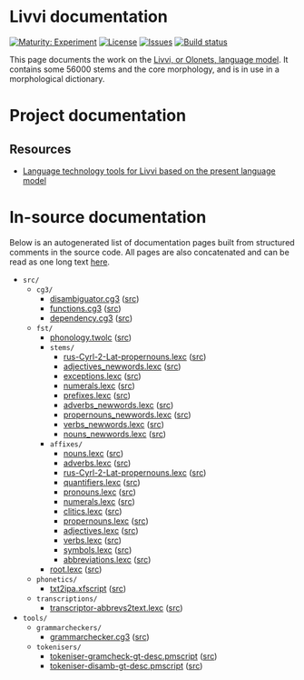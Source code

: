 # Livvi documentation

[![Maturity: Experiment](https://img.shields.io/badge/Maturity-Experiment-black.svg)](https://giellalt.github.io/MaturityClassification.html)
[![License](https://img.shields.io/github/license/giellalt/lang-olo)](https://raw.githubusercontent.com/giellalt/lang-olo/main/LICENSE)
[![Issues](https://img.shields.io/github/issues/giellalt/lang-olo)](https://github.com/giellalt/lang-olo/issues)
[![Build status](https://github.com/giellalt/lang-olo/workflows/Speller%20CI+CD/badge.svg)](https://github.com/giellalt/lang-olo/actions)

This page documents the work on the [Livvi, or Olonets, language model](http://github.com/giellalt/lang-olo). 
It contains some 56000 stems and the core morphology, and is in use in a morphological dictionary.


# Project documentation

## Resources

* [Language technology tools for Livvi based on the present language model](https://giellatekno.uit.no/cgi/index.olo.eng.html)

# In-source documentation

Below is an autogenerated list of documentation pages built from structured comments in the source code. All pages are also concatenated and can be read as one long text [here](olo.md).

* `src/`
    * `cg3/`
        * [disambiguator.cg3](src-cg3-disambiguator.cg3.html) ([src](https://github.com/giellalt/lang-olo/blob/main/src/cg3/disambiguator.cg3))
        * [functions.cg3](src-cg3-functions.cg3.html) ([src](https://github.com/giellalt/lang-olo/blob/main/src/cg3/functions.cg3))
        * [dependency.cg3](src-cg3-dependency.cg3.html) ([src](https://github.com/giellalt/lang-olo/blob/main/src/cg3/dependency.cg3))
    * `fst/`
        * [phonology.twolc](src-fst-phonology.twolc.html) ([src](https://github.com/giellalt/lang-olo/blob/main/src/fst/phonology.twolc))
        * `stems/`
            * [rus-Cyrl-2-Lat-propernouns.lexc](src-fst-stems-rus-Cyrl-2-Lat-propernouns.lexc.html) ([src](https://github.com/giellalt/lang-olo/blob/main/src/fst/stems/rus-Cyrl-2-Lat-propernouns.lexc))
            * [adjectives_newwords.lexc](src-fst-stems-adjectives_newwords.lexc.html) ([src](https://github.com/giellalt/lang-olo/blob/main/src/fst/stems/adjectives_newwords.lexc))
            * [exceptions.lexc](src-fst-stems-exceptions.lexc.html) ([src](https://github.com/giellalt/lang-olo/blob/main/src/fst/stems/exceptions.lexc))
            * [numerals.lexc](src-fst-stems-numerals.lexc.html) ([src](https://github.com/giellalt/lang-olo/blob/main/src/fst/stems/numerals.lexc))
            * [prefixes.lexc](src-fst-stems-prefixes.lexc.html) ([src](https://github.com/giellalt/lang-olo/blob/main/src/fst/stems/prefixes.lexc))
            * [adverbs_newwords.lexc](src-fst-stems-adverbs_newwords.lexc.html) ([src](https://github.com/giellalt/lang-olo/blob/main/src/fst/stems/adverbs_newwords.lexc))
            * [propernouns_newwords.lexc](src-fst-stems-propernouns_newwords.lexc.html) ([src](https://github.com/giellalt/lang-olo/blob/main/src/fst/stems/propernouns_newwords.lexc))
            * [verbs_newwords.lexc](src-fst-stems-verbs_newwords.lexc.html) ([src](https://github.com/giellalt/lang-olo/blob/main/src/fst/stems/verbs_newwords.lexc))
            * [nouns_newwords.lexc](src-fst-stems-nouns_newwords.lexc.html) ([src](https://github.com/giellalt/lang-olo/blob/main/src/fst/stems/nouns_newwords.lexc))
        * `affixes/`
            * [nouns.lexc](src-fst-affixes-nouns.lexc.html) ([src](https://github.com/giellalt/lang-olo/blob/main/src/fst/affixes/nouns.lexc))
            * [adverbs.lexc](src-fst-affixes-adverbs.lexc.html) ([src](https://github.com/giellalt/lang-olo/blob/main/src/fst/affixes/adverbs.lexc))
            * [rus-Cyrl-2-Lat-propernouns.lexc](src-fst-affixes-rus-Cyrl-2-Lat-propernouns.lexc.html) ([src](https://github.com/giellalt/lang-olo/blob/main/src/fst/affixes/rus-Cyrl-2-Lat-propernouns.lexc))
            * [quantifiers.lexc](src-fst-affixes-quantifiers.lexc.html) ([src](https://github.com/giellalt/lang-olo/blob/main/src/fst/affixes/quantifiers.lexc))
            * [pronouns.lexc](src-fst-affixes-pronouns.lexc.html) ([src](https://github.com/giellalt/lang-olo/blob/main/src/fst/affixes/pronouns.lexc))
            * [numerals.lexc](src-fst-affixes-numerals.lexc.html) ([src](https://github.com/giellalt/lang-olo/blob/main/src/fst/affixes/numerals.lexc))
            * [clitics.lexc](src-fst-affixes-clitics.lexc.html) ([src](https://github.com/giellalt/lang-olo/blob/main/src/fst/affixes/clitics.lexc))
            * [propernouns.lexc](src-fst-affixes-propernouns.lexc.html) ([src](https://github.com/giellalt/lang-olo/blob/main/src/fst/affixes/propernouns.lexc))
            * [adjectives.lexc](src-fst-affixes-adjectives.lexc.html) ([src](https://github.com/giellalt/lang-olo/blob/main/src/fst/affixes/adjectives.lexc))
            * [verbs.lexc](src-fst-affixes-verbs.lexc.html) ([src](https://github.com/giellalt/lang-olo/blob/main/src/fst/affixes/verbs.lexc))
            * [symbols.lexc](src-fst-affixes-symbols.lexc.html) ([src](https://github.com/giellalt/lang-olo/blob/main/src/fst/affixes/symbols.lexc))
            * [abbreviations.lexc](src-fst-affixes-abbreviations.lexc.html) ([src](https://github.com/giellalt/lang-olo/blob/main/src/fst/affixes/abbreviations.lexc))
        * [root.lexc](src-fst-root.lexc.html) ([src](https://github.com/giellalt/lang-olo/blob/main/src/fst/root.lexc))
    * `phonetics/`
        * [txt2ipa.xfscript](src-phonetics-txt2ipa.xfscript.html) ([src](https://github.com/giellalt/lang-olo/blob/main/src/phonetics/txt2ipa.xfscript))
    * `transcriptions/`
        * [transcriptor-abbrevs2text.lexc](src-transcriptions-transcriptor-abbrevs2text.lexc.html) ([src](https://github.com/giellalt/lang-olo/blob/main/src/transcriptions/transcriptor-abbrevs2text.lexc))
* `tools/`
    * `grammarcheckers/`
        * [grammarchecker.cg3](tools-grammarcheckers-grammarchecker.cg3.html) ([src](https://github.com/giellalt/lang-olo/blob/main/tools/grammarcheckers/grammarchecker.cg3))
    * `tokenisers/`
        * [tokeniser-gramcheck-gt-desc.pmscript](tools-tokenisers-tokeniser-gramcheck-gt-desc.pmscript.html) ([src](https://github.com/giellalt/lang-olo/blob/main/tools/tokenisers/tokeniser-gramcheck-gt-desc.pmscript))
        * [tokeniser-disamb-gt-desc.pmscript](tools-tokenisers-tokeniser-disamb-gt-desc.pmscript.html) ([src](https://github.com/giellalt/lang-olo/blob/main/tools/tokenisers/tokeniser-disamb-gt-desc.pmscript))
